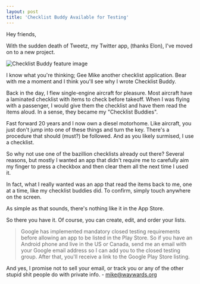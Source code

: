 ```yaml
---
layout: post  
title: 'Checklist Buddy Available for Testing'
---
```


Hey friends, 

With the sudden death of Tweetz, my Twitter app, (thanks Elon), I've moved on to a new project.

![Checklist Buddy feature image](https://mike-ward.net/cdn/images/blog/checklist-buddy-feature-image.png)

I know what you're thinking; Gee Mike another checklist application. Bear with me a moment and I think you'll see why I wrote Checklist Buddy.

Back in the day, I flew single-engine aircraft for pleasure. Most aircraft have a laminated checklist with items to check before takeoff. When I was flying with a passenger, I would give them the checklist and have them read the items aloud. In a sense, they became my "Checklist Buddies".

Fast forward 20 years and I now own a diesel motorhome. Like aircraft, you just don't jump into one of these things and turn the key. There's a procedure that should (must?) be followed. And as you likely surmised, I use a checklist.

So why not use one of the bazillion checklists already out there? Several reasons, but mostly I wanted an app that didn't require me to carefully aim my finger to press a checkbox and then clear them all the next time I used it.

In fact, what I really wanted was an app that read the items back to me, one at a time, like my checklist buddies did. To confirm, simply touch anywhere on the screen.

As simple as that sounds, there's nothing like it in the App Store.

So there you have it. Of course, you can create, edit, and order your lists.

> Google has implemented mandatory closed testing requirements before allowing an app to be listed in the Play Store. So if you have an Android phone and live in the US or Canada, send me an email with your Google email address so I can add you to the closed testing group. After that, you'll receive a link to the Google Play Store listing.

And yes, I promise not to sell your email, or track you or any of the other stupid shit people do with private info. - <mike@waywards.org>

